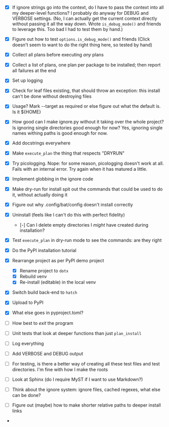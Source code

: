 - [x] If ignore strings go into the context, do I have to pass the context into all my deeper-level functions?  I probably do anyway for DEBUG and VERBOSE settings.  (No, I can actually get the current context directly without passing it all the way down.  Wrote `is_debug_mode()` and friends to leverage this.  Too bad I had to test them by hand.)
- [x] Figure out how to test `options.is_debug_mode()` and friends (Click doesn't seem to want to do the right thing here, so tested by hand)
- [x] Collect all plans before executing _any_ plans
- [x] Collect a list of plans, one plan per package to be installed; then report all failures at the end
- [x] Set up logging
- [x] Check for leaf files existing, that should throw an exception: this install can't be done without destroying files
- [x] Usage?  Mark --target as required or else figure out what the default is.  Is it ${HOME}
- [x] How good can I make ignore.py without it taking over the whole project?  Is ignoring single directories good enough for now?  Yes, ignoring single names withing paths is good enough for now.
- [x] Add docstrings everywhere
- [x] Make `execute_plan` the thing that respects "DRYRUN"
- [x] Try picologging.  Nope: for some reason, picologging doesn't work at all.  Fails with an internal error.  Try again when it has matured a little.
- [x] Implement globbing in the ignore code
- [x] Make dry-run for install spit out the commands that could be used to do it, without actually doing it
- [x] Figure out why .config/bat/config doesn't install correctly
- [x] Uninstall (feels like I can't do this with perfect fidelity)
  - [-] Can I delete empty directories I _might_ have created during installation?
- [x] Test `execute_plan` in dry-run mode to see the commands: are they right
- [x] Do the PyPI installation tutorial
- [x] Rearrange project as per PyPI demo project
  - [x] Rename project to `dotx`
  - [x] Rebuild venv
  - [x] Re-install (editable) in the local venv
- [x] Switch build back-end to `hatch`
- [x] Upload to PyPI
- [x] What else goes in pyproject.toml?

- [ ] How best to _exit_ the program
- [ ] Unit tests that look at deeper functions than just `plan_install`
- [ ] Log everything
- [ ] Add VERBOSE and DEBUG output

- [ ] For testing, is there a better way of creating all these test files and test directories.  I'm fine with how I make the roots
- [ ] Look at Sphinx (do I require MyST if I want to use Markdown?)
- [ ] Think about the ignore system: ignore files, cached regexes, what else can be done?
- [ ] Figure out (maybe) how to make shorter relative paths to deeper install links
- 
